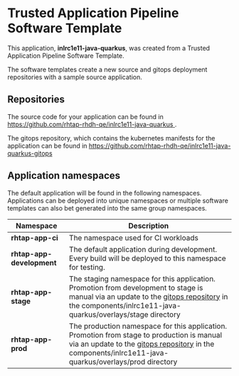 # Trusted Application Pipeline Software Template

This application, **inlrc1e11-java-quarkus**, was created from a Trusted Application Pipeline Software Template.

The software templates create a new source and gitops deployment repositories with a sample source application. 

## Repositories

The source code for your application can be found in [https://github.com/rhtap-rhdh-qe/inlrc1e11-java-quarkus ](https://github.com/rhtap-rhdh-qe/inlrc1e11-java-quarkus ).
 
The gitops repository, which contains the kubernetes manifests for the application can be found in 
[https://github.com/rhtap-rhdh-qe/inlrc1e11-java-quarkus-gitops ](https://github.com/rhtap-rhdh-qe/inlrc1e11-java-quarkus-gitops ) 

## Application namespaces 

The default application will be found in the following namespaces. Applications can be deployed into unique namespaces or multiple software templates can also bet generated into the same group namespaces.  

|  Namespace   |  Description   |  
| -------- | -------- |
| **rhtap-app-ci** | The namespace used for CI workloads |
| **rhtap-app-development** | The default application during development. Every build will be deployed to this namespace for testing. |
| **rhtap-app-stage** | The staging namespace for this application. Promotion from development to stage is manual via an update to the [gitops repository](https://github.com/rhtap-rhdh-qe/inlrc1e11-java-quarkus-gitops ) in the components/inlrc1e11-java-quarkus/overlays/stage directory |
| **rhtap-app-prod** | The production namespace for this application. Promotion from stage to production is manual via an update to the [gitops repository](https://github.com/rhtap-rhdh-qe/inlrc1e11-java-quarkus-gitops ) in the components/inlrc1e11-java-quarkus/overlays/prod directory |
